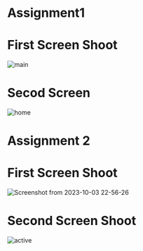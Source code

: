 # Assignment1
# First Screen Shoot

![main](https://github.com/R-salton/assignment2/assets/84921448/8e7feacb-1cb4-4994-bf17-2859307545c8)


# Secod Screen
![home](https://github.com/R-salton/assignment2/assets/84921448/eea95773-9581-4984-b9b5-326918f414f4)


# Assignment 2

# First Screen Shoot
![Screenshot from 2023-10-03 22-56-26](https://github.com/R-salton/assignment2/assets/84921448/2bfe853e-f955-4d55-9fee-0a1a5ebae87c)

# Second Screen Shoot
![active](https://github.com/R-salton/assignment2/assets/84921448/7fe27edf-9cdb-420c-a50f-dee48e9ef278)

